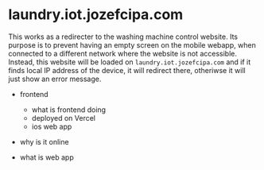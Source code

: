 # laundry.iot.jozefcipa.com

This works as a redirecter to the washing machine control website.
Its purpose is to prevent having an empty screen on the mobile webapp, when connected to a different network where the website is not accessible.
Instead, this website will be loaded on `laundry.iot.jozefcipa.com` and if it finds local IP address of the device, it will redirect there, otheriwse it will just show an error message.

- frontend
    - what is frontend doing
    - deployed on Vercel
    - ios web app


- why is it online 
- what is web app